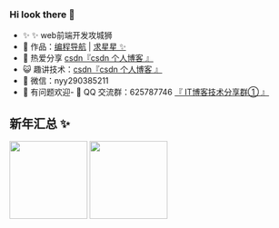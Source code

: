 ### Hi look there 👋

- ✨ ✨ web前端开发攻城狮
- 🏡 作品：<a href="https://www.code-nav.cn" target="_blank">编程导航</a> | <a href="https://github.com/liyupi/code-nav" target="_blank">求星星 ✨</a>
- 🌱 热爱分享 <a href="https://blog.csdn.net/qq_41646249" target="_blank">csdn『csdn 个人博客 』</a>
- 😺 趣讲技术：<a href="https://blog.csdn.net/qq_41646249" target="_blank">csdn『csdn 个人博客 』</a>
- 💬 微信：nyy290385211
- 🤔 有问题欢迎- 👬 QQ 交流群：625787746 <a target="_blank" href="https://jq.qq.com/?_wv=1027&k=DceI0140">『 IT博客技术分享群① 』</a>

## 新年汇总 ✨

<img align="" height="137px" src="https://github-readme-stats.vercel.app/api?username=liyupi&hide_title=true&hide_border=true&show_icons=true&include_all_commits=true&line_height=21&bg_color=0,EC6C6C,FFD479,FFFC79,73FA79&theme=graywhite&locale=cn" />  <img align="" height="137px" src="https://github-readme-stats.vercel.app/api/top-langs/?username=liyupi&hide_title=true&hide_border=true&layout=compact&bg_color=0,73FA79,73FDFF,D783FF&theme=graywhite&locale=cn" />


<!--注释部分
**nyy-2017/nyy-2017** is a ✨ _special_ ✨ repository because its `README.md` (this file) appears on your GitHub profile.

Here are some ideas to get you started:

- 🔭 I’m currently working on ...
- 🌱 I’m currently learning ...
- 👯 I’m looking to collaborate on ...
- 🤔 I’m looking for help with ...
- 💬 Ask me about ...
- 📫 How to reach me: ...
- 😄 Pronouns: ...
- ⚡ Fun fact: ...
-->
